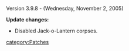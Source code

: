 Version 3.9.8 - (Wednesday, November 2, 2005)

**Update changes:**

-   Disabled Jack-o-Lantern corpses.

[category:Patches](category:Patches "wikilink")